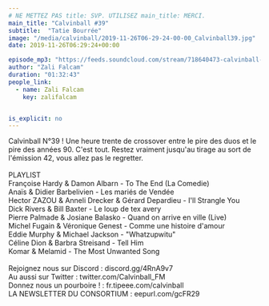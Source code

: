 ```yaml
---
# NE METTEZ PAS title: SVP. UTILISEZ main_title: MERCI.
main_title: "Calvinball #39"
subtitle:  "Tatie Bourrée"
image: "/media/calvinball/2019-11-26T06-29-24-00-00_Calvinball39.jpg"
date: 2019-11-26T06:29:24+00:00

episode_mp3: "https://feeds.soundcloud.com/stream/718640473-calvinball-radio-calvinball-39-tatie-bourree.mp3"
author: "Zali Falcam"
duration: "01:32:43"
people_link: 
  - name: Zali Falcam
    key: zalifalcam


is_explicit: no
---
```


<PodcastHeader/>

<!-- ECRIRE LA DESCRIPTION DE L'EPISODE SOUS CETTE LIGNE -->
Calvinball N°39 ! Une heure trente de crossover entre le pire des duos et le pire des années 90. C'est tout. Restez vraiment jusqu'au tirage au sort de l'émission 42, vous allez pas le regretter.<br><br>PLAYLIST<br>Françoise Hardy &amp; Damon Albarn - To The End (La Comedie)<br>Anaïs &amp; Didier Barbelivien - Les mariés de Vendée<br>Hector ZAZOU &amp; Anneli Drecker &amp; Gérard Depardieu - I'll Strangle You<br>Dick Rivers &amp; Bill Baxter - Le loup de tex avery<br>Pierre Palmade &amp; Josiane Balasko - Quand on arrive en ville (Live)<br>Michel Fugain &amp; Véronique Genest - Comme une histoire d'amour <br>Eddie Murphy &amp; Michael Jackson - "Whatzupwitu"<br>Céline Dion &amp; Barbra Streisand - Tell Him<br>Komar &amp; Melamid - The Most Unwanted Song<br><br>Rejoignez nous sur Discord : discord.gg/4RnA9v7<br>Au aussi sur Twitter : twitter.com/Calvinball_FM<br>Donnez nous un pourboire ! : fr.tipeee.com/calvinball<br>LA NEWSLETTER DU CONSORTIUM : eepurl.com/gcFR29

